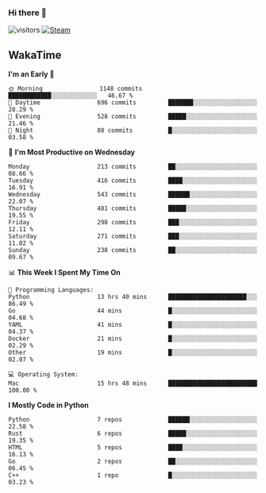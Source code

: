 ### Hi there 👋

![visitors](https://visitor-badge.glitch.me/badge?page_id=zhourunlai)
[![Steam](https://img.shields.io/badge/dynamic/json?url=https%3A%2F%2Fapi.swo.moe%2Fstats%2Fsteamgames%2F76561198285156854&query=count&color=0b1a37&label=Steam&labelColor=134375&logo=steam&suffix=+games&cacheSeconds=3600)](http://steamcommunity.com/profiles/76561198285156854)

## WakaTime
<!--START_SECTION:waka-->
**I'm an Early 🐤** 

```text
🌞 Morning                1148 commits        ████████████░░░░░░░░░░░░░   46.67 % 
🌆 Daytime                696 commits         ███████░░░░░░░░░░░░░░░░░░   28.29 % 
🌃 Evening                528 commits         █████░░░░░░░░░░░░░░░░░░░░   21.46 % 
🌙 Night                  88 commits          █░░░░░░░░░░░░░░░░░░░░░░░░   03.58 % 
```
📅 **I'm Most Productive on Wednesday** 

```text
Monday                   213 commits         ██░░░░░░░░░░░░░░░░░░░░░░░   08.66 % 
Tuesday                  416 commits         ████░░░░░░░░░░░░░░░░░░░░░   16.91 % 
Wednesday                543 commits         ██████░░░░░░░░░░░░░░░░░░░   22.07 % 
Thursday                 481 commits         █████░░░░░░░░░░░░░░░░░░░░   19.55 % 
Friday                   298 commits         ███░░░░░░░░░░░░░░░░░░░░░░   12.11 % 
Saturday                 271 commits         ███░░░░░░░░░░░░░░░░░░░░░░   11.02 % 
Sunday                   238 commits         ██░░░░░░░░░░░░░░░░░░░░░░░   09.67 % 
```


📊 **This Week I Spent My Time On** 

```text
💬 Programming Languages: 
Python                   13 hrs 40 mins      ██████████████████████░░░   86.49 % 
Go                       44 mins             █░░░░░░░░░░░░░░░░░░░░░░░░   04.68 % 
YAML                     41 mins             █░░░░░░░░░░░░░░░░░░░░░░░░   04.37 % 
Docker                   21 mins             █░░░░░░░░░░░░░░░░░░░░░░░░   02.29 % 
Other                    19 mins             █░░░░░░░░░░░░░░░░░░░░░░░░   02.07 % 

💻 Operating System: 
Mac                      15 hrs 48 mins      █████████████████████████   100.00 % 
```

**I Mostly Code in Python** 

```text
Python                   7 repos             ██████░░░░░░░░░░░░░░░░░░░   22.58 % 
Rust                     6 repos             █████░░░░░░░░░░░░░░░░░░░░   19.35 % 
HTML                     5 repos             ████░░░░░░░░░░░░░░░░░░░░░   16.13 % 
Go                       2 repos             ██░░░░░░░░░░░░░░░░░░░░░░░   06.45 % 
C++                      1 repo              █░░░░░░░░░░░░░░░░░░░░░░░░   03.23 % 
```




<!--END_SECTION:waka-->
